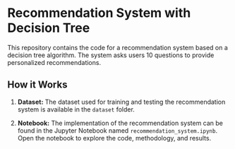 # Recommendation System with Decision Tree

This repository contains the code for a recommendation system based on a decision tree algorithm. The system asks users 10 questions to provide personalized recommendations.

## How it Works

1. **Dataset:** The dataset used for training and testing the recommendation system is available in the `dataset` folder.

2. **Notebook:** The implementation of the recommendation system can be found in the Jupyter Notebook named `recommendation_system.ipynb`. Open the notebook to explore the code, methodology, and results.
